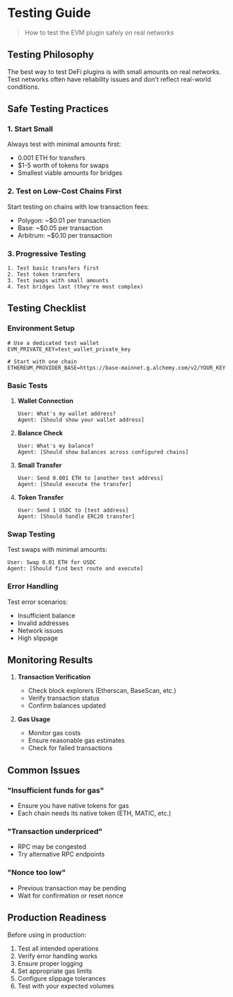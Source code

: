 # Testing Guide

> How to test the EVM plugin safely on real networks

## Testing Philosophy

The best way to test DeFi plugins is with small amounts on real networks. Test networks often have reliability issues and don't reflect real-world conditions.

## Safe Testing Practices

### 1. Start Small

Always test with minimal amounts first:

* 0.001 ETH for transfers
* \$1-5 worth of tokens for swaps
* Smallest viable amounts for bridges

### 2. Test on Low-Cost Chains First

Start testing on chains with low transaction fees:

* Polygon: \~\$0.01 per transaction
* Base: \~\$0.05 per transaction
* Arbitrum: \~\$0.10 per transaction

### 3. Progressive Testing

```
1. Test basic transfers first
2. Test token transfers
3. Test swaps with small amounts
4. Test bridges last (they're most complex)
```

## Testing Checklist

### Environment Setup

```env
# Use a dedicated test wallet
EVM_PRIVATE_KEY=test_wallet_private_key

# Start with one chain
ETHEREUM_PROVIDER_BASE=https://base-mainnet.g.alchemy.com/v2/YOUR_KEY
```

### Basic Tests

1. **Wallet Connection**
   ```
   User: What's my wallet address?
   Agent: [Should show your wallet address]
   ```

2. **Balance Check**
   ```
   User: What's my balance?
   Agent: [Should show balances across configured chains]
   ```

3. **Small Transfer**
   ```
   User: Send 0.001 ETH to [another test address]
   Agent: [Should execute the transfer]
   ```

4. **Token Transfer**
   ```
   User: Send 1 USDC to [test address]
   Agent: [Should handle ERC20 transfer]
   ```

### Swap Testing

Test swaps with minimal amounts:

```
User: Swap 0.01 ETH for USDC
Agent: [Should find best route and execute]
```

### Error Handling

Test error scenarios:

* Insufficient balance
* Invalid addresses
* Network issues
* High slippage

## Monitoring Results

1. **Transaction Verification**
   * Check block explorers (Etherscan, BaseScan, etc.)
   * Verify transaction status
   * Confirm balances updated

2. **Gas Usage**
   * Monitor gas costs
   * Ensure reasonable gas estimates
   * Check for failed transactions

## Common Issues

### "Insufficient funds for gas"

* Ensure you have native tokens for gas
* Each chain needs its native token (ETH, MATIC, etc.)

### "Transaction underpriced"

* RPC may be congested
* Try alternative RPC endpoints

### "Nonce too low"

* Previous transaction may be pending
* Wait for confirmation or reset nonce

## Production Readiness

Before using in production:

1. Test all intended operations
2. Verify error handling works
3. Ensure proper logging
4. Set appropriate gas limits
5. Configure slippage tolerances
6. Test with your expected volumes
